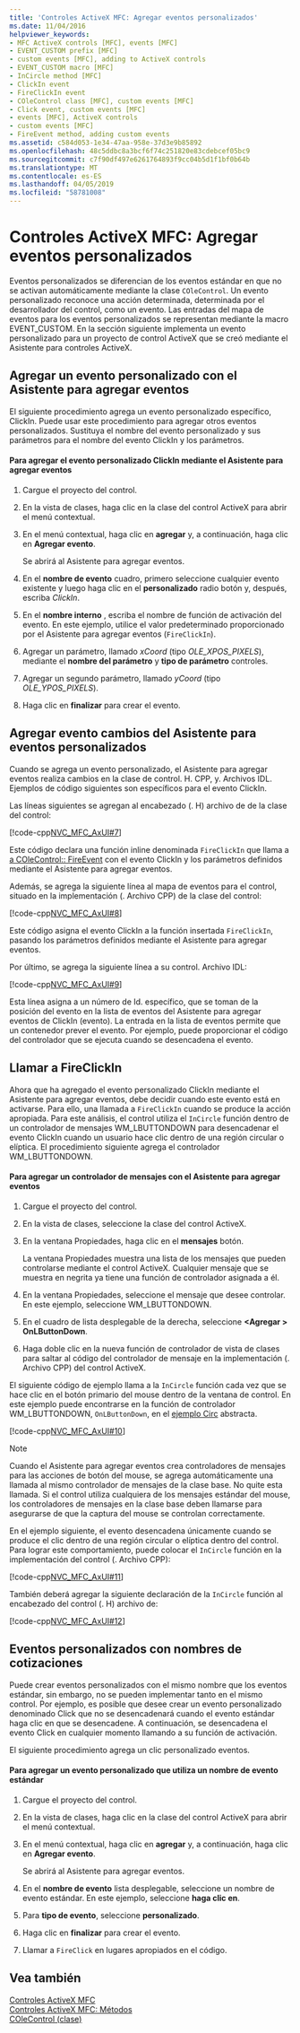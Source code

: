 ```yaml
---
title: 'Controles ActiveX MFC: Agregar eventos personalizados'
ms.date: 11/04/2016
helpviewer_keywords:
- MFC ActiveX controls [MFC], events [MFC]
- EVENT_CUSTOM prefix [MFC]
- custom events [MFC], adding to ActiveX controls
- EVENT_CUSTOM macro [MFC]
- InCircle method [MFC]
- ClickIn event
- FireClickIn event
- COleControl class [MFC], custom events [MFC]
- Click event, custom events [MFC]
- events [MFC], ActiveX controls
- custom events [MFC]
- FireEvent method, adding custom events
ms.assetid: c584d053-1e34-47aa-958e-37d3e9b85892
ms.openlocfilehash: 48c5ddbc8a3bcf6f74c251820e83cdebcef05bc9
ms.sourcegitcommit: c7f90df497e6261764893f9cc04b5d1f1bf0b64b
ms.translationtype: MT
ms.contentlocale: es-ES
ms.lasthandoff: 04/05/2019
ms.locfileid: "58781008"
---
```

# <a name="mfc-activex-controls-adding-custom-events"></a>Controles ActiveX MFC: Agregar eventos personalizados

Eventos personalizados se diferencian de los eventos estándar en que no se activan automáticamente mediante la clase `COleControl`. Un evento personalizado reconoce una acción determinada, determinada por el desarrollador del control, como un evento. Las entradas del mapa de eventos para los eventos personalizados se representan mediante la macro EVENT_CUSTOM. En la sección siguiente implementa un evento personalizado para un proyecto de control ActiveX que se creó mediante el Asistente para controles ActiveX.

##  <a name="_core_adding_a_custom_event_with_classwizard"></a> Agregar un evento personalizado con el Asistente para agregar eventos

El siguiente procedimiento agrega un evento personalizado específico, ClickIn. Puede usar este procedimiento para agregar otros eventos personalizados. Sustituya el nombre del evento personalizado y sus parámetros para el nombre del evento ClickIn y los parámetros.

#### <a name="to-add-the-clickin-custom-event-using-the-add-event-wizard"></a>Para agregar el evento personalizado ClickIn mediante el Asistente para agregar eventos

1. Cargue el proyecto del control.

1. En la vista de clases, haga clic en la clase del control ActiveX para abrir el menú contextual.

1. En el menú contextual, haga clic en **agregar** y, a continuación, haga clic en **Agregar evento**.

   Se abrirá al Asistente para agregar eventos.

1. En el **nombre de evento** cuadro, primero seleccione cualquier evento existente y luego haga clic en el **personalizado** radio botón y, después, escriba *ClickIn*.

1. En el **nombre interno** , escriba el nombre de función de activación del evento. En este ejemplo, utilice el valor predeterminado proporcionado por el Asistente para agregar eventos (`FireClickIn`).

1. Agregar un parámetro, llamado *xCoord* (tipo *OLE_XPOS_PIXELS*), mediante el **nombre del parámetro** y **tipo de parámetro** controles.

1. Agregar un segundo parámetro, llamado *yCoord* (tipo *OLE_YPOS_PIXELS*).

1. Haga clic en **finalizar** para crear el evento.

##  <a name="_core_classwizard_changes_for_custom_events"></a> Agregar evento cambios del Asistente para eventos personalizados

Cuando se agrega un evento personalizado, el Asistente para agregar eventos realiza cambios en la clase de control. H. CPP, y. Archivos IDL. Ejemplos de código siguientes son específicos para el evento ClickIn.

Las líneas siguientes se agregan al encabezado (. H) archivo de de la clase del control:

[!code-cpp[NVC_MFC_AxUI#7](../mfc/codesnippet/cpp/mfc-activex-controls-adding-custom-events_1.h)]

Este código declara una función inline denominada `FireClickIn` que llama a [a COleControl:: FireEvent](../mfc/reference/colecontrol-class.md#fireevent) con el evento ClickIn y los parámetros definidos mediante el Asistente para agregar eventos.

Además, se agrega la siguiente línea al mapa de eventos para el control, situado en la implementación (. Archivo CPP) de la clase del control:

[!code-cpp[NVC_MFC_AxUI#8](../mfc/codesnippet/cpp/mfc-activex-controls-adding-custom-events_2.cpp)]

Este código asigna el evento ClickIn a la función insertada `FireClickIn`, pasando los parámetros definidos mediante el Asistente para agregar eventos.

Por último, se agrega la siguiente línea a su control. Archivo IDL:

[!code-cpp[NVC_MFC_AxUI#9](../mfc/codesnippet/cpp/mfc-activex-controls-adding-custom-events_3.idl)]

Esta línea asigna a un número de Id. específico, que se toman de la posición del evento en la lista de eventos del Asistente para agregar eventos de ClickIn (evento). La entrada en la lista de eventos permite que un contenedor prever el evento. Por ejemplo, puede proporcionar el código del controlador que se ejecuta cuando se desencadena el evento.

##  <a name="_core_calling_fireclickin"></a> Llamar a FireClickIn

Ahora que ha agregado el evento personalizado ClickIn mediante el Asistente para agregar eventos, debe decidir cuando este evento está en activarse. Para ello, una llamada a `FireClickIn` cuando se produce la acción apropiada. Para este análisis, el control utiliza el `InCircle` función dentro de un controlador de mensajes WM_LBUTTONDOWN para desencadenar el evento ClickIn cuando un usuario hace clic dentro de una región circular o elíptica. El procedimiento siguiente agrega el controlador WM_LBUTTONDOWN.

#### <a name="to-add-a-message-handler-with-the-add-event-wizard"></a>Para agregar un controlador de mensajes con el Asistente para agregar eventos

1. Cargue el proyecto del control.

1. En la vista de clases, seleccione la clase del control ActiveX.

1. En la ventana Propiedades, haga clic en el **mensajes** botón.

   La ventana Propiedades muestra una lista de los mensajes que pueden controlarse mediante el control ActiveX. Cualquier mensaje que se muestra en negrita ya tiene una función de controlador asignada a él.

1. En la ventana Propiedades, seleccione el mensaje que desee controlar. En este ejemplo, seleccione WM_LBUTTONDOWN.

1. En el cuadro de lista desplegable de la derecha, seleccione  **\<Agregar > OnLButtonDown**.

1. Haga doble clic en la nueva función de controlador de vista de clases para saltar al código del controlador de mensaje en la implementación (. Archivo CPP) del control ActiveX.

El siguiente código de ejemplo llama a la `InCircle` función cada vez que se hace clic en el botón primario del mouse dentro de la ventana de control. En este ejemplo puede encontrarse en la función de controlador WM_LBUTTONDOWN, `OnLButtonDown`, en el [ejemplo Circ](../overview/visual-cpp-samples.md) abstracta.

[!code-cpp[NVC_MFC_AxUI#10](../mfc/codesnippet/cpp/mfc-activex-controls-adding-custom-events_4.cpp)]

> [!NOTE]
>  Cuando el Asistente para agregar eventos crea controladores de mensajes para las acciones de botón del mouse, se agrega automáticamente una llamada al mismo controlador de mensajes de la clase base. No quite esta llamada. Si el control utiliza cualquiera de los mensajes estándar del mouse, los controladores de mensajes en la clase base deben llamarse para asegurarse de que la captura del mouse se controlan correctamente.

En el ejemplo siguiente, el evento desencadena únicamente cuando se produce el clic dentro de una región circular o elíptica dentro del control. Para lograr este comportamiento, puede colocar el `InCircle` función en la implementación del control (. Archivo CPP):

[!code-cpp[NVC_MFC_AxUI#11](../mfc/codesnippet/cpp/mfc-activex-controls-adding-custom-events_5.cpp)]

También deberá agregar la siguiente declaración de la `InCircle` función al encabezado del control (. H) archivo de:

[!code-cpp[NVC_MFC_AxUI#12](../mfc/codesnippet/cpp/mfc-activex-controls-adding-custom-events_6.h)]

##  <a name="_core_custom_events_with_stock_names"></a> Eventos personalizados con nombres de cotizaciones

Puede crear eventos personalizados con el mismo nombre que los eventos estándar, sin embargo, no se pueden implementar tanto en el mismo control. Por ejemplo, es posible que desee crear un evento personalizado denominado Click que no se desencadenará cuando el evento estándar haga clic en que se desencadene. A continuación, se desencadena el evento Click en cualquier momento llamando a su función de activación.

El siguiente procedimiento agrega un clic personalizado eventos.

#### <a name="to-add-a-custom-event-that-uses-a-stock-event-name"></a>Para agregar un evento personalizado que utiliza un nombre de evento estándar

1. Cargue el proyecto del control.

1. En la vista de clases, haga clic en la clase del control ActiveX para abrir el menú contextual.

1. En el menú contextual, haga clic en **agregar** y, a continuación, haga clic en **Agregar evento**.

   Se abrirá al Asistente para agregar eventos.

1. En el **nombre de evento** lista desplegable, seleccione un nombre de evento estándar. En este ejemplo, seleccione **haga clic en**.

1. Para **tipo de evento**, seleccione **personalizado**.

1. Haga clic en **finalizar** para crear el evento.

1. Llamar a `FireClick` en lugares apropiados en el código.

## <a name="see-also"></a>Vea también

[Controles ActiveX MFC](../mfc/mfc-activex-controls.md)<br/>
[Controles ActiveX MFC: Métodos](../mfc/mfc-activex-controls-methods.md)<br/>
[COleControl (clase)](../mfc/reference/colecontrol-class.md)

